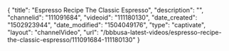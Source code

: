 {
    "title": "Espresso Recipe  The Classic Espresso",
    "description": "",
    "channelid": "111091684",
    "videoid": "111180130",
    "date_created": "1502923944",
    "date_modified": "1504049176",
    "type": "captivate",
    "layout": "channelVideo",
    "url": "\/bbbusa-latest-videos\/espresso-recipe-the-classic-espresso\/111091684-111180130"
}